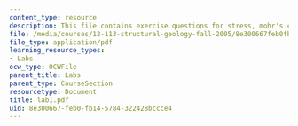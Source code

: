 ```yaml
---
content_type: resource
description: This file contains exercise questions for stress, mohr's circles.
file: /media/courses/12-113-structural-geology-fall-2005/8e300667feb0fb145784322428bccce4_lab1.pdf
file_type: application/pdf
learning_resource_types:
- Labs
ocw_type: OCWFile
parent_title: Labs
parent_type: CourseSection
resourcetype: Document
title: lab1.pdf
uid: 8e300667-feb0-fb14-5784-322428bccce4
---
```

